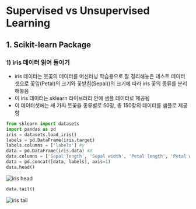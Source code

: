 # Supervised vs Unsupervised Learning

## 1. Scikit-learn Package

### 1) iris 데이터 읽어 들이기
- iris 데이터는 붓꽃의 데이터를 머신러닝 학습용으로 잘 정리해놓은 테스트 데이터 셋으로 꽃잎(Petal)의 크기와 꽃받침(Sepal))의 크기에 따라 iris 꽃의 종류를 분리해놓음
- 이 iris 데이터는 sklearn 라이브러리 안에 샘플 데이터로 제공됨
- 이 데이터셋에는 세 가지 붓꽃을 종류별로 50장, 총 150장의 데이터를 샘플로 제공함

```python
from sklearn import datasets
import pandas as pd
iris = datasets.load_iris()
labels = pd.DataFrame(iris.target)
labels.columns = ['labels'] #y
data = pd.DataFrame(iris.data) #X
data.columns = ['Sepal length', 'Sepal width', 'Petal length', 'Petal width']
data = pd.concat([data, labels], axis=1)
data.head()
```
![iris head](https://github.com/jionchu/TIL/blob/master/AI/images/iris_head.PNG)  
```python
data.tail()
```
![iris tail](https://github.com/jionchu/TIL/blob/master/AI/images/iris_tail.PNG)  
